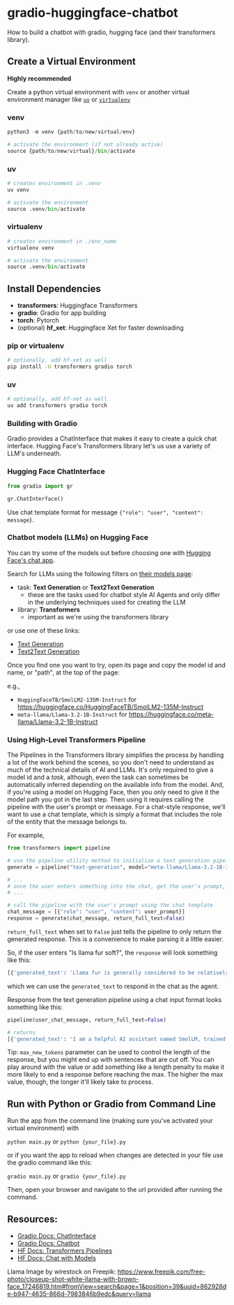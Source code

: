 # gradio-huggingface-chatbot

How to build a chatbot with gradio, hugging face (and their transformers library).

## Create a Virtual Environment

**Highly recommended**

Create a python virtual environment with `venv` or another virtual environment manager like
[`uv`](https://docs.astral.sh/uv/pip/environments/#creating-a-virtual-environment) or
[`virtualenv`](https://virtualenv.pypa.io/en/latest/user_guide.html#introduction)

### venv

```py
python3 -m venv {path/to/new/virtual/env}

# activate the environment (if not already active)
source {path/to/new/virtual}/bin/activate
```

### uv

```py
# creates environment in .venv
uv venv

# activate the environment
source .venv/bin/activate
```

### virtualenv

```py
# creates environment in ./env_name
virtualenv venv

# activate the environment
source .venv/bin/activate
```

## Install Dependencies

- **transformers**: Huggingface Transformers
- **gradio**: Gradio for app building
- **torch**: Pytorch
- (optional) **hf_xet**: Huggingface Xet for faster downloading

### pip or virtualenv

```sh
# optionally, add hf-xet as well
pip install -U transformers gradio torch
```

### uv

```sh
# optionally, add hf-xet as well
uv add transformers gradio torch
```

### Building with Gradio

Gradio provides a ChatInterface that makes it easy to create a quick chat interface. Hugging Face's
Transformers library let's us use a variety of LLM's underneath.

### Hugging Face ChatInterface

```py
from gradio import gr

gr.ChatInterface()
```

Use chat template format for message `{"role": "user", "content": message}`.

### Chatbot models (LLMs) on Hugging Face

You can try some of the models out before choosing one with
[Hugging Face's chat app](https://huggingface.co/chat/).

Search for LLMs using the following filters on [their models page](https://huggingface.co/models):

- task: **Text Generation** or **Text2Text Generation**
  - these are the tasks used for chatbot style AI Agents and only differ in the underlying
    techniques used for creating the LLM
- library: **Transformers**
  - important as we're using the transformers library

or use one of these links:

- [Text Generation](https://huggingface.co/models?pipeline_tag=text-generation&library=transformers&sort=trending)
- [Text2Text Generation](https://huggingface.co/models?pipeline_tag=text2text-generation&library=transformers&sort=trending)

Once you find one you want to try, open its page and copy the model id and name, or "path", at the
top of the page:

e.g.,

- `HuggingFaceTB/SmolLM2-135M-Instruct` for
  https://huggingface.co/HuggingFaceTB/SmolLM2-135M-Instruct
- `meta-llama/Llama-3.2-1B-Instruct` for https://huggingface.co/meta-llama/Llama-3.2-1B-Instruct

### Using High-Level Transformers Pipeline

The Pipelines in the Transformers library simplifies the process by handling a lot of the work
behind the scenes, so you don't need to understand as much of the technical details of AI and LLMs.
It's only required to give a model id and a _task_, although, even the task can sometimes be
automatically inferred depending on the available info from the model. And, if you're using a model
on Hugging Face, then you only need to give it the model path you got in the last step. Then using
it requires calling the pipeline with the user's prompt or message. For a chat-style response, we'll
want to use a chat template, which is simply a format that includes the role of the entity that the
message belongs to.

For example,

```py
from transformers import pipeline

# use the pipeline utility method to initialize a text generation pipeline with the Llama 3.2 1B Instruct LLM
generate = pipeline("text-generation", model="meta-llama/Llama-3.2-1B-Instruct")

# ...
# once the user enters something into the chat, get the user's prompt, e.g., `user_prompt`
# ...

# call the pipeline with the user's prompt using the chat template
chat_message = [{"role": "user", "content": user_prompt}]
response = generate(chat_message, return_full_text=False)
```

`return_full_text` when set to `False` just tells the pipeline to only return the generated
response. This is a convenience to make parsing it a little easier.

So, if the user enters "Is llama fur soft?", the `response` will look something like this:

```py
[{'generated_text': 'Llama fur is generally considered to be relatively soft and warm. Llamas are South American camelids, and their fur is known for its unique characteristics.'}]
```

which we can use the `generated_text` to respond in the chat as the agent.

Response from the text generation pipeline using a chat input format looks something like this:

```py
pipeline(user_chat_message, return_full_text=False)

# returns
[{'generated_text': 'I am a helpful AI assistant named SmolLM, trained by Hugging Face. I am here to assist you in various aspects of life, from personal to professional. Whether you are looking for advice on a specific topic or seeking help with a particular task, I am here to provide guidance and support.'}]
```

Tip: `max_new_tokens` parameter can be used to control the length of the response, but you might end
up with sentences that are cut off. You can play around with the value or add something like a
length penalty to make it more likely to end a response before reaching the max. The higher the max
value, though, the longer it'll likely take to process.

## Run with Python or Gradio from Command Line

Run the app from the command line (making sure you’ve activated your virtual environment) with

`python main.py` or `python {your_file}.py`

or if you want the app to reload when changes are detected in your file use the gradio command like
this:

`gradio main.py` or `gradio {your_file}.py`

Then, open your browser and navigate to the url provided after running the command.

## Resources:

- [Gradio Docs: ChatInterface](https://www.gradio.app/docs/gradio/chatinterface)
- [Gradio Docs: Chatbot](https://www.gradio.app/docs/gradio/chatbot)
- [HF Docs: Transformers Pipelines](https://huggingface.co/docs/transformers/v4.51.3/en/main_classes/pipelines#pipelines)
- [HF Docs: Chat with Models](https://huggingface.co/docs/transformers/conversations)

Llama Image by wirestock on Freepik:
https://www.freepik.com/free-photo/closeup-shot-white-llama-with-brown-face_17246819.htm#fromView=search&page=1&position=39&uuid=862928de-b947-4635-866d-7983846b9edc&query=llama
